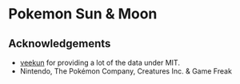 # Pokemon Sun & Moon

## Acknowledgements

- [veekun](https://github.com/veekun/pokedex) for providing a lot of the data under MIT.
- Nintendo, The Pokémon Company, Creatures Inc. & Game Freak

